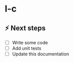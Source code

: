 # l-c

## ⚡️ Next steps

- [ ] Write some code
- [ ] Add unit tests
- [ ] Update this documentation
